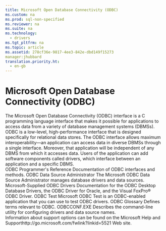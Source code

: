 ```yaml
---
title: Microsoft Open Database Connectivity (ODBC)
ms.custom: na
ms.prod: sql-non-specified
ms.reviewer: na
ms.suite: na
ms.technology: 
  - drivers
ms.tgt_pltfrm: na
ms.topic: article
ms.assetid: 278cf36e-9817-4ee3-842e-dbd149f15273
manager:jhubbard
translation.priority.ht: 
  - en-gb
---
```

# Microsoft Open Database Connectivity (ODBC)
<?xml version="1.0" encoding="utf-8"?>
<developerConceptualDocument xmlns="http://ddue.schemas.microsoft.com/authoring/2003/5" xmlns:xlink="http://www.w3.org/1999/xlink" xmlns:xsi="http://www.w3.org/2001/XMLSchema-instance" xsi:schemaLocation="http://ddue.schemas.microsoft.com/authoring/2003/5 http://dduestorage.blob.core.windows.net/ddueschema/developer.xsd">
  <introduction>
    <para>The Microsoft Open Database Connectivity (ODBC) interface is a C programming language interface that makes it possible for applications to access data from a variety of database management systems (DBMSs). ODBC is a low-level, high-performance interface that is designed specifically for relational data stores.</para>
    <para>The ODBC interface allows maximum interoperability—an application can access data in diverse DBMSs through a single interface. Moreover, that application will be independent of any DBMS from which it accesses data. Users of the application can add software components called drivers, which interface between an application and a specific DBMS.</para>
  </introduction>
  <section>
    <title>Documentation</title>
    <content>
      <para>
        <link xlink:href="b33c3c43-ae66-44a3-be17-9cd82624dd96">ODBC Programmer's Reference</link>
      </para>
      <para>Documentation of ODBC interfaces and methods.</para>
      <para>
        <link xlink:href="a2f66b4c-a4ac-401b-8e95-d8f96332e0b5">ODBC Data Source Administrator</link>
      </para>
      <para>The Microsoft ODBC Data Source Administrator manages database drivers and data sources.</para>
      <para>
        <link xlink:href="0a1fa7c0-7494-4706-bec1-1ac2c764f6be">Microsoft-Supplied ODBC Drivers</link>
      </para>
      <para>Documentation for the ODBC Desktop Database Drivers, the ODBC Driver for Oracle, and the Visual FoxPro® ODBC Driver.</para>
      <para>
        <link xlink:href="7f13894c-5697-436c-be3d-fe16e1a02325">ODBC Test</link>
      </para>
      <para>Microsoft ODBC Test is an ODBC-enabled application that you can use to test ODBC drivers.</para>
      <para>
        <link xlink:href="e8227000-1944-42e5-a881-1f549e1ff9d1">ODBC Glossary</link>
      </para>
      <para>Defines terms relevant to ODBC.</para>
      <para>
        <link xlink:href="3bf2be83-61f9-4183-836b-85204ac7116a">ODBCCONF.EXE</link>
      </para>
      <para>Describes the command-line utility for configuring drivers and data source names.</para>
    </content>
  </section>
  <section>
    <title>Support</title>
    <content>
      <para>Information about support options can be found on the <externalLink><linkText>Microsoft Help and Support</linkText><linkUri>http://go.microsoft.com/fwlink?linkid=5521</linkUri></externalLink> Web site.</para>
    </content>
  </section>
  <relatedTopics />
</developerConceptualDocument>